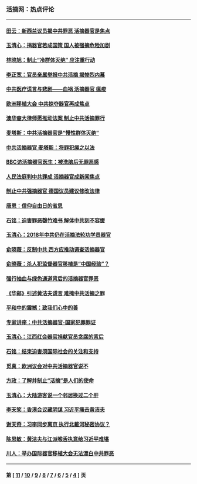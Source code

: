 ### 活摘网：热点评论
---
#### [田云：新西兰议员揭中共罪恶 活摘器官是焦点](../../pages/nf5879/n13070629.md?08200430) 
#### [玉清心：捐器官若成国策 国人被强摘危险加剧](../../pages/nf5879/n12802713.md?08200430) 
#### [林晓旭：制止“冷群体灭绝” 应注重行动](../../pages/nf5879/n12779736.md?08200430) 
#### [李正宽：官员亲属举报中共活摘 揭惨烈内幕](../../pages/nf5879/n12684490.md?08200430) 
#### [中共医疗谎言与悲剧——血祸 活摘器官 瘟疫](../../pages/nf5879/n12372103.md?08200430) 
#### [欧洲移植大会 中共掠夺器官再成焦点](../../pages/nf5879/n11538883.md?08200430) 
#### [澳华裔大律师愿推动法案 制止中共活摘罪行](../../pages/nf5879/n11377039.md?08200430) 
#### [麦塔斯：中共活摘器官是“慢性群体灭绝”](../../pages/nf5879/n11350529.md?08200430) 
#### [中共活摘器官 麦塔斯：将罪犯绳之以法](../../pages/nf5879/n11347973.md?08200430) 
#### [BBC访活摘器官医生：被洗脑后无罪恶感](../../pages/nf5879/n11335935.md?08200430) 
#### [人民法庭判中共罪成 活摘器官成新闻焦点](../../pages/nf5879/n11331578.md?08200430) 
#### [制止中共强摘器官 德国议员建议修改法律](../../pages/nf5879/n11249451.md?08200430) 
#### [唐恩：信仰自由日的省思](../../pages/nf5879/n11003525.md?08200430) 
#### [石铭：迫害罪恶罄竹难书  解体中共刻不容缓](../../pages/nf5879/n10942855.md?08200430) 
#### [玉清心：2018年中共仍在活摘法轮功学员器官](../../pages/nf5879/n10914646.md?08200430) 
#### [俞晓薇：反制中共 西方应推动调查活摘器官](../../pages/nf5879/n10794671.md?08200430) 
#### [俞晓薇：杀人犯监督器官移植是“中国经验”？](../../pages/nf5879/n10466427.md?08200430) 
#### [强行抽血与绿色通道背后的活摘器官罪恶](../../pages/nf5879/n10004708.md?08200430) 
#### [《华邮》引述黄洁夫谎言 难掩中共活摘之罪](../../pages/nf5879/n9642309.md?08200430) 
#### [平和中的震撼：致我们心中的善](../../pages/nf5879/n9021123.md?08200430) 
#### [专家讲座：中共活摘器官-国家犯罪罪证](../../pages/nf5879/n8828153.md?08200430) 
#### [玉清心：江西红会器官捐献官员贪腐的背后](../../pages/nf5879/n8522122.md?08200430) 
#### [石铭：结束迫害须国际社会的关注和支持](../../pages/nf5879/n8443497.md?08200430) 
#### [觅真：欧洲议会对中共活摘器官说不](../../pages/nf5879/n8337486.md?08200430) 
#### [方政：了解并制止“活摘”是人们的使命](../../pages/nf5879/n8329214.md?08200430) 
#### [玉清心：大陆游客说一个邻居换过二个肝](../../pages/nf5879/n8291404.md?08200430) 
#### [李天笑：香港会议藏阴谋 习近平痛击黄洁夫](../../pages/nf5879/n8241459.md?08200430) 
#### [谢天奇：习李同步离京 执行北戴河秘密协议？](../../pages/nf5879/n8230418.md?08200430) 
#### [陈思敏：黄洁夫与江派喉舌执意给习近平难堪](../../pages/nf5879/n8222166.md?08200430) 
#### [川人：举办国际器官移植大会无法漂白中共罪恶](../../pages/nf5879/n8221121.md?08200430) 

---
#### 第 [ [11](./11.md?08200430) / [10](./10.md?08200430) / [9](./9.md?08200430) / [8](./8.md?08200430) / [7](./7.md?08200430) / [6](./6.md?08200430) / [5](./5.md?08200430) / [4](./4.md?08200430) ] 页
